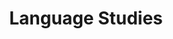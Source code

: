 ---
title: "Language Studies"
layout: category
permalink: /categories/languagestudies/
author_profile: true
taxonomy: languagestudies
---